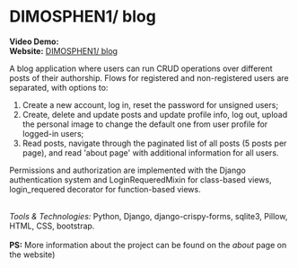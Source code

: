 <h1>DIMOSPHEN1/ blog</h1>

<b>Video Demo:</b><br>
<b>Website:</b> [DIMOSPHEN1/ blog](https://dimosphen1-blog.herokuapp.com/)
<br>
<p>A blog application where users can run CRUD operations over different posts
of their authorship. Flows for registered and non-registered users are
separated, with options to:</p>
<ol>
  <li>Create a new account, log in, reset the password for unsigned users;</li>
  <li>Create, delete and update posts and update profile info, log out,
upload the personal image to change the default one from user
profile for logged-in users;</li>
  <li>Read posts, navigate through the paginated list of all posts (5 posts
per page), and read 'about page' with additional information for all
users.</li>
</ol>
<p>Permissions and authorization are implemented with the Django
authentication system and LoginRequeredMixin for class-based views,
login_requered decorator for function-based views.</p>
<br>
<span><i>Tools & Technologies:</i> Python, Django, django-crispy-forms, sqlite3, Pillow,
HTML, CSS, bootstrap.</span>
<br>
<br>
<span><b>PS:</b> More information about the project can be found on the <i>about</i> page on the website)</span>
